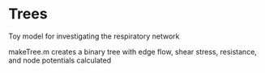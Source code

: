 # Trees
 Toy model for investigating the respiratory network


makeTree.m creates a binary tree with edge flow, shear stress, resistance, and node potentials calculated

